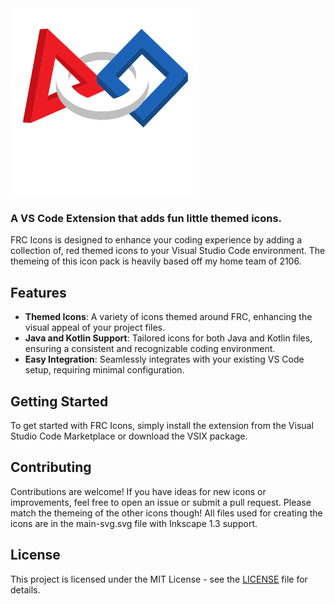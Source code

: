 <img src="./icons/logo.png" width="300" height="auto">

### A VS Code Extension that adds fun little themed icons.

FRC Icons is designed to enhance your coding experience by adding a collection of, red themed icons to your Visual Studio Code environment. The themeing of this icon pack is heavily based off my home team of 2106.

## Features
- **Themed Icons**: A variety of icons themed around FRC, enhancing the visual appeal of your project files.
- **Java and Kotlin Support**: Tailored icons for both Java and Kotlin files, ensuring a consistent and recognizable coding environment.
- **Easy Integration**: Seamlessly integrates with your existing VS Code setup, requiring minimal configuration.

## Getting Started
To get started with FRC Icons, simply install the extension from the Visual Studio Code Marketplace or download the VSIX package.

## Contributing
Contributions are welcome! If you have ideas for new icons or improvements, feel free to open an issue or submit a pull request. Please match the themeing of the other icons though!
All files used for creating the icons are in the main-svg.svg file with Inkscape 1.3 support.
## License
This project is licensed under the MIT License - see the [LICENSE](LICENSE) file for details.
